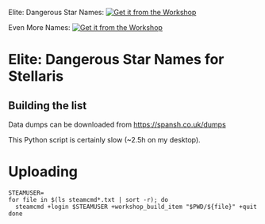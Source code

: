 Elite: Dangerous Star Names: [![Get it from the Workshop](https://img.shields.io/badge/steam-%23000000.svg?style=for-the-badge&logo=steam&logoColor=white)](https://steamcommunity.com/sharedfiles/filedetails/?id=2904925738)

Even More Names: [![Get it from the Workshop](https://img.shields.io/badge/steam-%23000000.svg?style=for-the-badge&logo=steam&logoColor=white)](https://steamcommunity.com/sharedfiles/filedetails/?id=2900560084)

# Elite: Dangerous Star Names for Stellaris

## Building the list

Data dumps can be downloaded from https://spansh.co.uk/dumps

This Python script is certainly slow (~2.5h on my desktop).

# Uploading

```
STEAMUSER=
for file in $(ls steamcmd*.txt | sort -r); do
  steamcmd +login $STEAMUSER +workshop_build_item "$PWD/${file}" +quit
done
```

